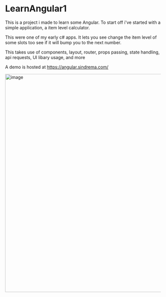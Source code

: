 # LearnAngular1

This is a project i made to learn some Angular.
To start off i've started with a simple application, a item level calculator.

This were one of my early c# apps. 
It lets you see change the item level of some slots too see if it will bump you to the next number.

This takes use of components, layout, router, props passing, state handling, api requests, UI libary usage, and more


A demo is hosted at https://angular.sindrema.com/

<img width="704" alt="image" src="https://github.com/SindreMA/LearnAngular_1/assets/29127320/985cf1c6-2782-429a-83cc-55c585e5e797">


